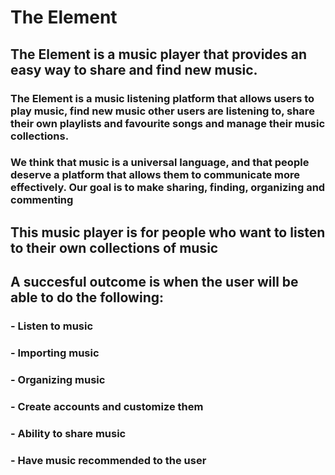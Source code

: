 # The Element  


## The Element is a music player that provides an easy way to share and find new music.  


### The Element is a music listening platform that allows users to play music, find new music other users are listening to, share their own playlists and favourite songs and manage their music collections.  


### We think that music is a universal language, and that people deserve a platform that allows them to communicate more effectively. Our goal is to make sharing, finding, organizing and commenting  


## This music player is for people who want to listen to their own collections of music  


## A succesful outcome is when the user will be able to do the following:
### - Listen to music
### - Importing music
### - Organizing music
### - Create accounts and customize them
### - Ability to share music
### - Have music recommended to the user
